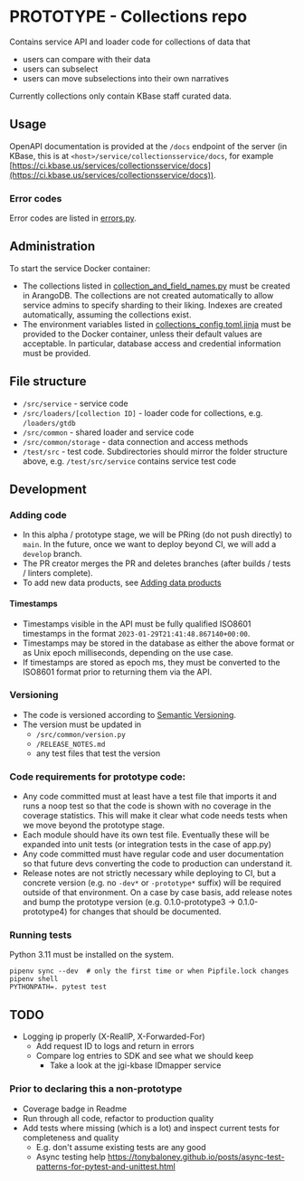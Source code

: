 # PROTOTYPE - Collections repo

Contains service API and loader code for collections of data that

* users can compare with their data
* users can subselect
* users can move subselections into their own narratives

Currently collections only contain KBase staff curated data.

## Usage

OpenAPI documentation is provided at the `/docs` endpoint of the server (in KBase, this is
at `<host>/service/collectionsservice/docs`, for example
[https://ci.kbase.us/services/collectionsservice/docs](https://ci.kbase.us/services/collectionsservice/docs)).

### Error codes

Error codes are listed in [errors.py](src/service/errors.py).

## Administration

To start the service Docker container:

* The collections listed in
  [collection_and_field_names.py](src/common/storage/collection_and_field_names.py) must be
  created in ArangoDB. The collections are not created automatically to allow service admins
  to specify sharding to their liking. Indexes are created automatically, assuming the collections
  exist.
* The environment variables listed in
  [collections_config.toml.jinja](collections_config.toml.jinja)
  must be provided to the Docker container, unless their default values are acceptable.
  In particular, database access and credential information must be provided.

## File structure

* `/src/service` - service code
* `/src/loaders/[collection ID]` - loader code for collections, e.g. `/loaders/gtdb`
* `/src/common` - shared loader and service code
* `/src/common/storage` - data connection and access methods
* `/test/src` - test code. Subdirectories should mirror the folder structure above, e.g.
  `/test/src/service` contains service test code

## Development

### Adding code

* In this alpha / prototype stage, we will be PRing (do not push directly) to `main`. In the
  future, once we want to deploy beyond CI, we will add a `develop` branch.
* The PR creator merges the PR and deletes branches (after builds / tests / linters complete).
* To add new data products, see [Adding data products](/docs/adding_data_products.md)

#### Timestamps

* Timestamps visible in the API must be fully qualified ISO8601 timestamps in the format
  `2023-01-29T21:41:48.867140+00:00`.
* Timestamps may be stored in the database as either the above format or as Unix epoch
  milliseconds, depending on the use case.
* If timestamps are stored as epoch ms, they must be converted to the ISO8601 format prior to
  returning them via the API.

### Versioning

* The code is versioned according to [Semantic Versioning](https://semver.org/).
* The version must be updated in
  * `/src/common/version.py`
  * `/RELEASE_NOTES.md`
  * any test files that test the version

### Code requirements for prototype code:

* Any code committed must at least have a test file that imports it and runs a noop test so that
  the code is shown with no coverage in the coverage statistics. This will make it clear what
  code needs tests when we move beyond the prototype stage.
* Each module should have its own test file. Eventually these will be expanded into unit tests
  (or integration tests in the case of app.py)
* Any code committed must have regular code and user documentation so that future devs
  converting the code to production can understand it.
* Release notes are not strictly necessary while deploying to CI, but a concrete version (e.g.
  no `-dev*` or `-prototype*` suffix) will be required outside of that environment. On a case by
  case basis, add release notes and bump the prototype version (e.g. 0.1.0-prototype3 ->
  0.1.0-prototype4) for changes that should be documented.

### Running tests

Python 3.11 must be installed on the system.

```
pipenv sync --dev  # only the first time or when Pipfile.lock changes
pipenv shell
PYTHONPATH=. pytest test
```

## TODO

* Logging ip properly (X-RealIP, X-Forwarded-For)
  * Add request ID to logs and return in errors
  * Compare log entries to SDK and see what we should keep
    * Take a look at the jgi-kbase IDmapper service

### Prior to declaring this a non-prototype

* Coverage badge in Readme
* Run through all code, refactor to production quality
* Add tests where missing (which is a lot) and inspect current tests for completeness and quality
  * E.g. don't assume existing tests are any good
  * Async testing help https://tonybaloney.github.io/posts/async-test-patterns-for-pytest-and-unittest.html
